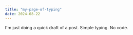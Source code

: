 ```yaml
---
title: "my-page-of-typing"
date: 2024-08-22
---
```

I'm just doing a quick draft of a post. Simple typing. No code.
